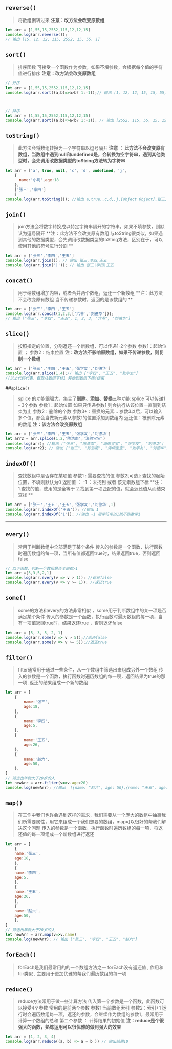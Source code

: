 ## `reverse()`
>将数组倒转过来 **注意：改方法会改变原数组**

```javascript
let arr = [1,55,15,2552,115,12,12,15]
console.log(arr.reverse());
// 输出 [15, 12, 12, 115, 2552, 15, 55, 1]

```

## `sort()`
> 排序函数 可接受一个函数作为参数，如果不填参数，会根据每个值的字符值进行排序
>**注意：改方法会改变原数组**

```javascript
// 升序
let arr = [1,55,15,2552,115,12,12,15]
console.log(arr.sort((a,b)=>a>b? 1:-1));// 输出 [1, 12, 12, 15, 15, 55, 115, 2552]



// 降序
let arr = [1,55,15,2552,115,12,12,15]
console.log(arr.sort((a,b)=>a<b? 1:-1)); // 输出 [2552, 115, 55, 15, 15, 12, 12, 1]
```

## `toString()`
>此方法会将数组转换为一个字符串以逗号隔开
>**注意 ： 此方法不会改变原有数组，当数组中遇到null和undefined是，会转换为空字符串，遇到其他类型时，会先调用改数据类型的toString方法转为字符串**

```javascript
let arr = ['a', true, null, 'c', 'd', undefined, 'j',
	{
      name:'小明',age:18
    },
	['张三','李四']
	]
console.log(arr.toString()); //输出 a,true,,c,d,,j,[object Object],张三,李四

```
## `join()`
> join方法会将数字转换成以特定字符串隔开的字符串，如果不填参数，则默认为逗号隔开
>**注：此方法不会改变原有数组
与toString很类似，如果遇到其他的数据类型，会先调用改数据类型的toSting方法，区别在于，可以使用其他的符号进行分割
**


```javascript
let arr = ['张三','李四','王五']
console.log(arr.join()); // 输出 张三,李四,王五
console.log(arr.join('|')); // 输出 张三|李四|王五
```

## `concat()`
> 用于给数组增加内容，或者合并两个数组，返还一个新数组
> **注：此方法不会改变原有数组
当不传递参数时，返回的是该数组的
**

```javascript
let arr = ['张三','李四','王五']
console.log(arr.concat(1,2,3,['六爷','刘德华']));
// 输出 ["张三", "李四", "王五", 1, 2, 3, "六爷", "刘德华"]
```

## `slice()`
> 按照指定的位置，分割返还一个新数组，可以传递1-2个参数 
> 参数1：起始位置 ； 参数2：结束位置
> **注：改方法不影响原数组，如果不传递参数，则复制一个数组**

```javascript
let arr = ['张三','李四','王五','张学友','刘德华']
console.log(arr.slice(1,4);// 输出 ["李四", "王五", "张学友"]
//以上代码代表，截取从数组下标1 开始到数组下标4结束
```

##`splice()`
> splice 的功能很强大，集合了**删除、添加、替换**三种功能
> splice 可以传递1 - 3个参数
> 参数1：起始位置  如果只传递参数1 则会执行从该位置一直删到结束为止
> 参数2：删除的个数
> 参数3+：替换的元素... 参数3以后，可以输入多个值，都会当做新元素从参数1的位置添加到数组内
> 返还值：被删除元素的数组
> **注：该方法会改变原数组**

```javascript
let arr = ['张三','李四','王五','张学友','刘德华']
let arr2 = arr.splice(1,2,'陈浩南','海绵宝宝')
console.log(arr); //输出 ["张三", "陈浩南", "海绵宝宝", "张学友", "刘德华"]
console.log(arr2); // 输出 ["张三", "陈浩南", "海绵宝宝", "张学友", "刘德华"]
```

## `indexOf()`
> 查找数组中是否存在某项值
> 参数1 : 需要查找的值
> 参数2[可选]: 查找的起始位置，不填则默认为0
> 返回值 ： -1 ：未找到 或者 该元素数组下标
> **注：
1.查找的值，使用的是全等于
2.找到第一项匹配的值，就会返还值从而结束查找
**

```javascript
let arr = ['张三','王五','王五','张学友','刘德华',1]
console.log(arr.indexOf('王五')); //输出 1
console.log(arr.indexOf('1')); //输出 -1 用字符串的1找不到数字1
```

------------



## `every()`
> 常用于判断数组中全部满足于某个条件
> 传入的参数是一个函数，执行函数时遍历数组的每一项，当所有值都返回true时，结果返回true，否则返回false

```JavaScript
// 以下函数，判断一个数组是否全部都>1
let arr =[5,3,5,2,1]
console.log(arr.every(v => v > 1)); //返还false
console.log(arr.every(v => v >= 1)); //返还true
```
## `some()`
> some的方法和every的方法非常相似 ，some用于判断数组中的某一项是否满足某个条件
> 传入的参数是一个函数，执行函数时遍历数组的每一项，当有一项值返回true时，结果返还true ，否则返还false

```JavaScript
let arr = [5, 3, 5, 2, 1]
console.log(arr.some(v => v > 5));//返还false
console.log(arr.some(v => v >= 5));//返还true
```

## `filter()`
> filter通常用于通过一些条件，从一个数组中筛选出来组成另外一个数组
> 传入的参数是一个函数，执行函数时遍历数组的每一项，返回结果为true的那一项 ,返还的结果组成一个新的数组

```JavaScript
let arr = [
	{
		name:'张三',
		age:18,
	},
	{
		name:'李四',
		age:5,
	},
	{
		name:'王五',
		age:26,
	},
	{
		name:'赵六',
		age:50,
	},
]
// 筛选出年龄大于20岁的人
let newArr = arr.filter(v=>v.age>20)
console.log(newArr); //输出  [{name: "赵六", age: 50},{name: "王五", age: 26}]
```

## `map()`
>  在工作中我们也许会遇到这样的需求，我们需要从一个庞大的数组中抽离我们所需要属性，用它来组成一个我们想要的数组，map可以很好的帮我们解决这个问题
> 传入的参数是一个函数，执行函数时遍历数组的每一项，将返还值的每一项组成一个新数组进行返还

```JavaScript
let arr = [
	{
	name:'张三',
	age:18,
	},
	{
	name:'李四',
	age:5,
	},
	{
	name:'王五',
	age:26,
	},
	{
	name:'赵六',
	age:50,
	},
]
// 筛选出年龄大于20岁的人
let newArr = arr.map(v=>v.name)
console.log(newArr); // 输出 ["张三", "李四", "王五", "赵六"]
```

## `forEach()`
> forEach是我们最常用的的一个数组方法之一
> forEach没有返还值 , 作用和for类似 , 主要用于更加优雅的帮我们遍历数组的每一项

## `reduce()`
> reduce方法常用于做一些计算方法
> 传入第一个参数是一个函数，此函数可以接受4个参数 常用的是前两个参数 参数1:当前数组索引 参数2：索引+1
运行时会遍历数组每一项，返还的参数，会继续作为数组的参数1，最常用于计算一个数组的总和
> 第二个参数 ： 计算结果的初始值
> **注：reduce是个很强大的函数，熟练运用可以很优雅的做到强大的效果**

```JavaScript
let arr = [1, 2, 3, 4]
console.log(arr.reduce((a, b) => a + b )) // 输出结果10
```




